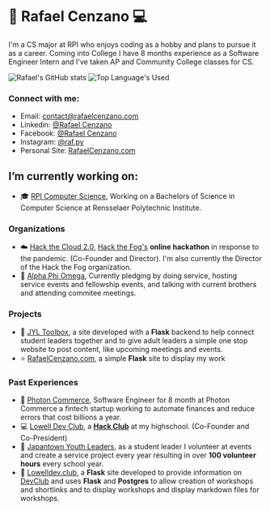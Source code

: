 # :snake: Rafael Cenzano :computer:
I'm a CS major at RPI who enjoys coding as a hobby and plans to pursue it as a career. Coming into College I have 8 months experience as a Software Engineer Intern and I've taken AP and Community College classes for CS.

![Rafael's GitHub stats](https://github-readme-stats.vercel.app/api?username=rafaelcenzano&show_icons=true&theme=radical)
![Top Language's Used](https://github-readme-stats.vercel.app/api/top-langs/?username=rafaelcenzano&langs_count=4&layout=compact&theme=radical)

### Connect with me:
- Email: contact@rafaelcenzano.com
- Linkedin: [@Rafael Cenzano](https://www.linkedin.com/in/rafael-cenzano/)
- Facebook: [@Rafael Cenzano](https://www.facebook.com/profile.php?id=100008046498255)
- Instagram: [@raf.py](https://www.instagram.com/raf.py/)
- Personal Site: [RafaelCenzano.com](https://rafaelcenzano.com)

##  I’m currently working on:
- :mortar_board: [RPI Computer Science](https://science.rpi.edu/computer-science), Working on a Bachelors of Science in Computer Science at Rensselaer Polytechnic Institute.
### Organizations
- :cloud: [Hack the Cloud 2.0](https://cloud.hackthefog.com), [Hack the Fog's](https://www.hackthefog.com) **online hackathon** in response to the pandemic. (Co-Founder and Director). I'm also currently the Director of the Hack the Fog organization.
- :bust_in_silhouette: [Alpha Phi Omega](https://www.apoez.org/), Currently pledging by doing service, hosting service events and fellowship events, and talking with current brothers and attending commitee meetings.
### Projects
- :hammer: [JYL Toolbox](https://github.com/RafaelCenzano/JYL-site), a site developed with a **Flask** backend to help connect student leaders together and to give adult leaders a simple one stop website to post content, like upcoming meetings and events.
- :star: [RafaelCenzano.com](https://github.com/RafaelCenzano/rafaelcenzano.com), a simple **Flask** site to display my work

### Past Experiences
- :low_brightness: [Photon Commerce](https://www.photoncommerce.com), Software Engineer for 8 month at Photon Commerce a fintech startup working to automate finances and reduce errors that cost billions a year.
- :computer: [Lowell Dev Club](https://www.lowelldev.club), a [**Hack Club**](https://hackclub.com) at my highschool. (Co-Founder and Co-President)
- :bust_in_silhouette: [Japantown Youth Leaders](https://jcyc.org/jyl.htm), as a student leader I volunteer at events and create a service project every year resulting in over **100 volunteer hours** every school year.
- :school_satchel: [Lowelldev.club](https://github.com/lowell-dev-club/www.lowelldev.club), a **Flask** site developed to provide information on <u>DevClub</u> and uses **Flask** and **Postgres** to allow creation of workshops and shortlinks and to display workshops and display markdown files for workshops.
